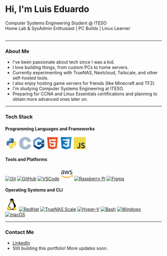 <h1 align="left">Hi, I'm Luis Eduardo</h1>
<p align="left">
  Computer Systems Engineering Student @ ITESO  
  <br>
  Home Lab & SysAdmin Enthusiast | PC Builds | Linux Learner  
  <br><br>
</p>

---

### About Me

- I've been passionate about tech since I was a kid.
- I love building things, from custom PCs to home servers.
- Currently experimenting with TrueNAS, Nextcloud, Tailscale, and other self-hosted tools.
- I also enjoy hosting game servers for friends (like Minecraft and TF2).
- I'm studying Computer Systems Engineering at ITESO.
- Preparing for CCNA and Linux Essentials certifications and planning to obtain more advanced ones later on.

---

### Tech Stack

<h4 align="left">Programming Languages and Frameworks</h4>
<p align="left">
  <a href="https://www.python.org"><img src="https://raw.githubusercontent.com/devicons/devicon/master/icons/python/python-original.svg" alt="Python" width="40"/></a>
  <a href="https://www.cprogramming.com/"><img src="https://raw.githubusercontent.com/devicons/devicon/master/icons/c/c-original.svg" alt="C" width="40"/></a>
  <a href="https://isocpp.org/"><img src="https://raw.githubusercontent.com/devicons/devicon/master/icons/cplusplus/cplusplus-original.svg" alt="C++" width="40"/></a>
  <a href="https://developer.mozilla.org/en-US/docs/Web/HTML"><img src="https://raw.githubusercontent.com/devicons/devicon/master/icons/html5/html5-original.svg" alt="HTML" width="40"/></a>
  <a href="https://developer.mozilla.org/en-US/docs/Web/CSS"><img src="https://raw.githubusercontent.com/devicons/devicon/master/icons/css3/css3-original.svg" alt="CSS" width="40"/></a>
  <a href="https://developer.mozilla.org/en-US/docs/Web/JavaScript"><img src="https://raw.githubusercontent.com/devicons/devicon/master/icons/javascript/javascript-original.svg" alt="JavaScript" width="40"/></a>
</p>

<h4 align="left">Tools and Platforms</h4>
<p align="left">
  <a href="https://git-scm.com/"><img src="https://www.vectorlogo.zone/logos/git-scm/git-scm-icon.svg" alt="Git" width="40"/></a>
  <a href="https://github.com/"><img src="https://cdn.jsdelivr.net/gh/devicons/devicon/icons/github/github-original.svg" alt="GitHub" width="40"/></a>
  <a href="https://code.visualstudio.com/"><img src="https://cdn.jsdelivr.net/gh/devicons/devicon/icons/vscode/vscode-original.svg" alt="VSCode" width="40"/></a>
  <a href="https://aws.amazon.com/"><img src="https://raw.githubusercontent.com/devicons/devicon/master/icons/amazonwebservices/amazonwebservices-original-wordmark.svg" alt="AWS" width="40"/></a>
  <a href="https://www.raspberrypi.com/"><img src="https://cdn.jsdelivr.net/gh/devicons/devicon/icons/raspberrypi/raspberrypi-original.svg" alt="Raspberry Pi" width="40"/></a>
  <a href="https://www.figma.com/"><img src="https://www.vectorlogo.zone/logos/figma/figma-icon.svg" alt="Figma" width="40"/></a>
</p>

<h4 align="left">Operating Systems and CLI</h4>
<p align="left">
  <a href="https://www.linux.org/"><img src="https://raw.githubusercontent.com/devicons/devicon/master/icons/linux/linux-original.svg" alt="Linux" width="40"/></a>
  <a href="https://www.redhat.com/"><img src="https://www.vectorlogo.zone/logos/redhat/redhat-icon.svg" alt="RedHat" width="40"/></a>
  <a href="https://www.truenas.com/"><img src="https://avatars.githubusercontent.com/u/72977142?s=200&v=4" alt="TrueNAS Scale" width="40"/></a>
  <a href="https://learn.microsoft.com/en-us/virtualization/hyper-v-on-windows/"><img src="https://img.icons8.com/color/48/virtual-machine.png" alt="Hyper-V" width="40"/></a>
  <a href="https://www.gnu.org/software/bash/"><img src="https://www.vectorlogo.zone/logos/gnu_bash/gnu_bash-icon.svg" alt="Bash" width="40"/></a>
  <a href="https://www.microsoft.com/windows/"><img src="https://cdn.jsdelivr.net/gh/devicons/devicon/icons/windows8/windows8-original.svg" alt="Windows" width="40"/></a>
  <a href="https://support.apple.com/macos"><img src="https://cdn.jsdelivr.net/gh/devicons/devicon/icons/apple/apple-original.svg" alt="macOS" width="40"/></a>
</p>

---

### Contact Me

- [LinkedIn](https://www.linkedin.com/in/luiseduardogonzalezgloria/)  
- Still building this portfolio! More updates soon.
